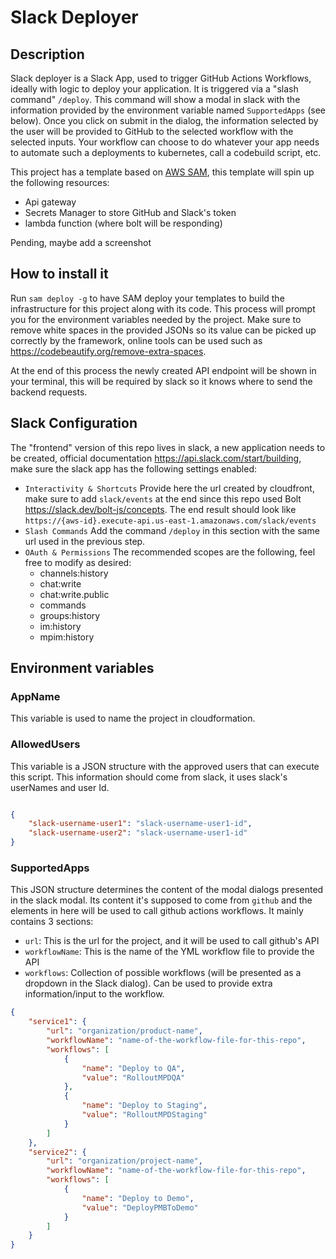 # Slack Deployer

## Description

Slack deployer is a Slack App, used to trigger GitHub Actions Workflows, ideally with logic to deploy your application.
It is triggered via a "slash command" `/deploy`. This command will show a modal in slack with the information provided
by the environment variable named `SupportedApps` (see below). Once you click on submit in the dialog, the information
selected by the user will be provided to GitHub to the selected workflow with the selected inputs. Your workflow can
choose to do whatever your app needs to automate such a deployments to kubernetes, call a codebuild script, etc.

This project has a template based on [AWS SAM](https://aws.amazon.com/serverless/sam/), this template will spin up the
following resources:

- Api gateway
- Secrets Manager to store GitHub and Slack's token
- lambda function (where bolt will be responding)

Pending, maybe add a screenshot

## How to install it

Run `sam deploy -g` to have SAM deploy your templates to build the infrastructure for this project along with its code.
This process will prompt you for the environment variables needed by the project. Make sure to remove white spaces in
the provided JSONs so its value can be picked up correctly by the framework, online tools can be used such
as https://codebeautify.org/remove-extra-spaces.

At the end of this process the newly created API endpoint will be shown in your terminal, this will be required by slack
so it knows where to send the backend requests.

## Slack Configuration

The "frontend" version of this repo lives in slack, a new application needs to be created, official
documentation https://api.slack.com/start/building, make sure the slack app has the following settings enabled:

- `Interactivity & Shortcuts` Provide here the url created by cloudfront, make sure to add `slack/events` at the end
  since this repo used Bolt https://slack.dev/bolt-js/concepts. The end result should look
  like ```https://{aws-id}.execute-api.us-east-1.amazonaws.com/slack/events```
- `Slash Commands` Add the command `/deploy` in this section with the same url used in the previous step.
- `OAuth & Permissions` The recommended scopes are the following, feel free to modify as desired:
    - channels:history
    - chat:write
    - chat:write.public
    - commands
    - groups:history
    - im:history
    - mpim:history

## Environment variables

### AppName

This variable is used to name the project in cloudformation.

### AllowedUsers

This variable is a JSON structure with the approved users that can execute this script.
This information should come from slack, it uses slack's userNames and user Id.

````json

{
    "slack-username-user1": "slack-username-user1-id",
    "slack-username-user2": "slack-username-user1-id"
}

````

### SupportedApps

This JSON structure determines the content of the modal dialogs presented in the slack modal.
Its content it's supposed to come from `github` and the elements in here will be used to call github actions workflows.
It mainly contains
3 sections:

- `url`: This is the url for the project, and it will be used to call github's API
- `workflowName`: This is the name of the YML workflow file to provide the API
- `workflows`: Collection of possible workflows (will be presented as a dropdown in the Slack dialog). Can be used to
  provide extra information/input to the workflow.

```json
{
    "service1": {
        "url": "organization/product-name",
        "workflowName": "name-of-the-workflow-file-for-this-repo",
        "workflows": [
            {
                "name": "Deploy to QA",
                "value": "RolloutMPDQA"
            },
            {
                "name": "Deploy to Staging",
                "value": "RolloutMPDStaging"
            }
        ]
    },
    "service2": {
        "url": "organization/project-name",
        "workflowName": "name-of-the-workflow-file-for-this-repo",
        "workflows": [
            {
                "name": "Deploy to Demo",
                "value": "DeployPMBToDemo"
            }
        ]
    }
}
```
